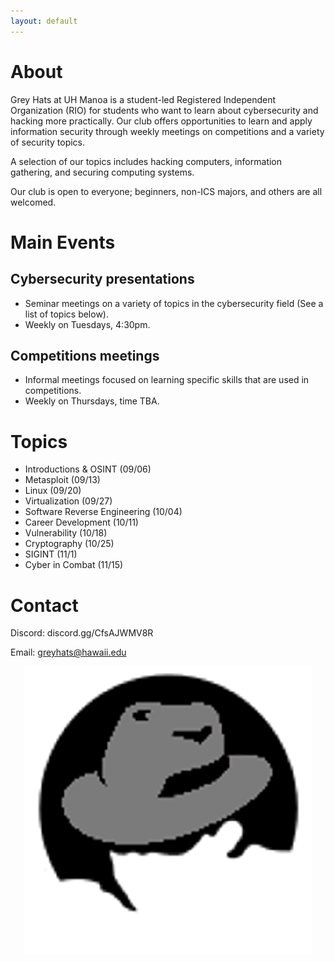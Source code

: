 ```yaml
---
layout: default
---
```


# [](#about)About

Grey Hats at UH Manoa is a student-led Registered Independent Organization (RIO) for students who want to learn about cybersecurity and hacking more practically. Our club offers opportunities to learn and apply information security through weekly meetings on competitions and a variety of security topics.


A selection of our topics includes hacking computers, information gathering, and securing computing systems.


Our club is open to everyone; beginners, non-ICS majors, and others are all welcomed.

# [](#mainevents)Main Events

## Cybersecurity presentations
  - Seminar meetings on a variety of topics in the cybersecurity field (See a list of topics below).
  - Weekly on Tuesdays, 4:30pm.

## Competitions meetings
  - Informal meetings focused on learning specific skills that are used in competitions.
  - Weekly on Thursdays, time TBA.

# [](#topics)Topics

  - Introductions & OSINT (09/06)
  - Metasploit (09/13)
  - Linux (09/20)
  - Virtualization (09/27)
  - Software Reverse Engineering (10/04)
  - Career Development (10/11)
  - Vulnerability (10/18)
  - Cryptography (10/25)
  - SIGINT (11/1)
  - Cyber in Combat (11/15)

# [](#contact)Contact

Discord: discord.gg/CfsAJWMV8R

Email: greyhats@hawaii.edu

<center>
	<img src="greyhats.png"/>
</center>

